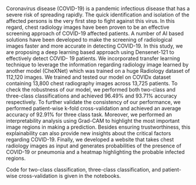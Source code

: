 Coronavirus disease (COVID-19) is a pandemic
infectious disease that has a severe risk of spreading rapidly.
The quick identification and isolation of the affected persons is
the very first step to fight against this virus. In this regard,
chest radiology images have been proven to be an effective
screening approach of COVID-19 affected patients. A number
of AI based solutions have been developed to make the screening
of radiological images faster and more accurate in detecting
COVID-19. In this study, we are proposing a deep learning
based approach using Densenet-121 to effectively detect COVID-
19 patients. We incorporated transfer learning technique to
leverage the information regarding radiology image learned by
another model (CheXNet) which was trained on a huge Radiology
dataset of 112,120 images. We trained and tested our model
on COVIDx dataset containing 13,800 chest radiography images
across 13,725 patients. To check the robustness of our model,
we performed both two-class and three-class classifications and
achieved 96.49% and 93.71% accuracy respectively. To further
validate the consistency of our performance, we performed
patient-wise k-fold cross-validation and achieved an average
accuracy of 92.91% for three class task. Moreover, we performed
an interpretability analysis using Grad-CAM to highlight the
most important image regions in making a prediction. Besides
ensuring trustworthiness, this explainability can also provide new
insights about the critical factors regarding COVID-19. Finally,
we developed a website that takes chest radiology images as
input and generates probabilities of the presence of COVID-19
or pneumonia and a heatmap highlighting the probable infected
regions.

Code for two-class classification, three-class classification, and patient-wise cross-validation is given in the notebooks. 
